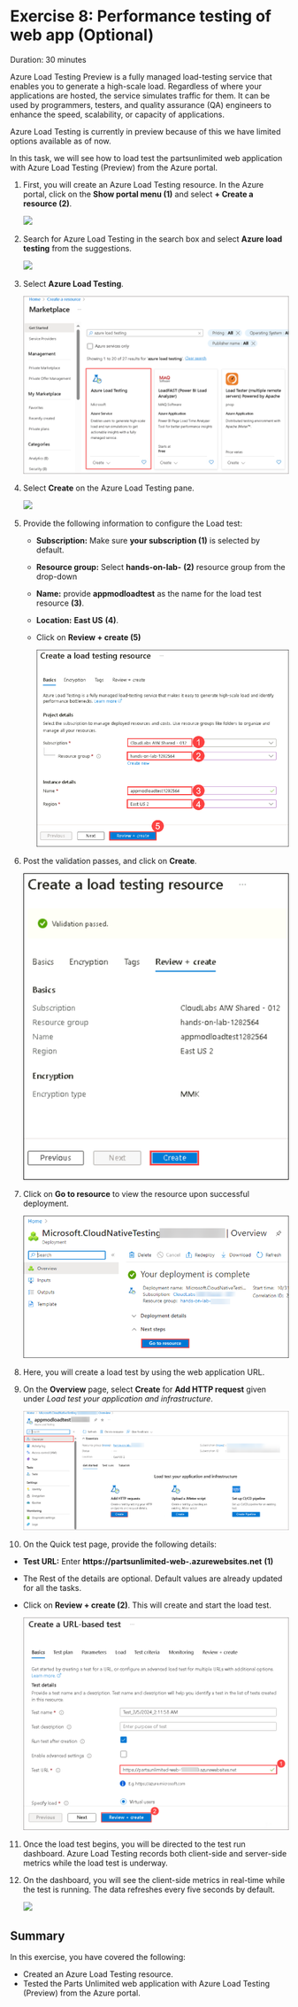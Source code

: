 # Exercise 8: Performance testing of web app (Optional)

Duration: 30 minutes

Azure Load Testing Preview is a fully managed load-testing service that enables you to generate a high-scale load. Regardless of where your applications are hosted, the service simulates traffic for them. It can be used by programmers, testers, and quality assurance (QA) engineers to enhance the speed, scalability, or capacity of applications.

Azure Load Testing is currently in preview because of this we have limited options available as of now.

In this task, we will see how to load test the partsunlimited web application with Azure Load Testing (Preview) from the Azure portal.

1. First, you will create an Azure Load Testing resource. In the Azure portal, click on the **Show portal menu (1)** and select **+ Create a resource (2)**.

   ![](media/pe-25.png)

2. Search for Azure Load Testing in the search box and select **Azure load testing** from the suggestions.
 
   ![](media/appmod-ex8-s2.png)

3. Select **Azure Load Testing**.

    ![](media/image11.png)

4. Select **Create** on the Azure Load Testing pane.
 
    ![](media/appmod-ex8-s3.png)

5. Provide the following information to configure the Load test:

   - **Subscription:** Make sure **your subscription (1)** is selected by default.
   
   - **Resource group:** Select **hands-on-lab-<inject key="DeploymentID" enableCopy="false"/>** **(2)** resource group from the drop-down
   
   - **Name:** provide **appmodloadtest<inject key="DeploymentID" enableCopy="false"/>** as the name for the load test resource **(3)**.
   
   - **Location:** **East US** **(4)**.
   
   - Click on **Review + create (5)**
 
      ![](media/01-04-2024(20).png)
    
6. Post the validation passes, and click on **Create**.

    ![](media/01-04-2024(21).png)

7. Click on **Go to resource** to view the resource upon successful deployment.

    ![](media/loadtest(3).png)

8. Here, you will create a load test by using the web application URL.

9. On the **Overview** page, select **Create** for **Add HTTP request** given under _Load test your application and infrastructure_.

    ![](media/image13.png)

10. On the Quick test page, provide the following details:

   - **Test URL:** Enter **https://partsunlimited-web-<inject key="DeploymentID" enableCopy="false"/>.azurewebsites.net** **(1)**
   
   -  The Rest of the details are optional. Default values are already updated for all the tasks.
   
   -  Click on **Review + create (2)**. This will create and start the load test.

      ![](media/image12.png)

11. Once the load test begins, you will be directed to the test run dashboard. Azure Load Testing records both client-side and server-side metrics while the load test is underway. 

12. On the dashboard, you will see the client-side metrics in real-time while the test is running. The data refreshes every five seconds by default.

    ![](media/loadtest6.png)

<validation step="a5ab64d1-2f3d-4b9b-accf-9cff0d865c73" />
    
## Summary
 
In this exercise, you have covered the following:
  
   - Created an Azure Load Testing resource. 
   - Tested the Parts Unlimited web application with Azure Load Testing (Preview) from the Azure portal. 
